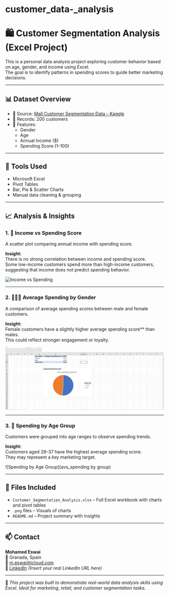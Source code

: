 # customer_data-_analysis
# 🛍️ Customer Segmentation Analysis (Excel Project)

This is a personal data analysis project exploring customer behavior based on age, gender, and income using Excel.  
The goal is to identify patterns in spending scores to guide better marketing decisions.

---

## 📊 Dataset Overview

- 📁 Source: [Mall Customer Segmentation Data – Kaggle](https://www.kaggle.com/datasets/shwetabh123/mall-customers)
- 👥 Records: 200 customers
- 🧾 Features:
  - Gender
  - Age
  - Annual Income ($)
  - Spending Score (1–100)

---

## 🧠 Tools Used

- Microsoft Excel  
- Pivot Tables  
- Bar, Pie & Scatter Charts  
- Manual data cleaning & grouping

---

## 📈 Analysis & Insights

### 1. 💸 Income vs Spending Score

A scatter plot comparing annual income with spending score.

**Insight:**  
There is no strong correlation between income and spending score.  
Some low-income customers spend more than high-income customers, suggesting that income does not predict spending behavior.

![Income vs Spending](income_vs_spending.png)

---

### 2. 🧑‍🤝‍🧑 Average Spending by Gender

A comparison of average spending scores between male and female customers.

**Insight:**  
Female customers have a slightly higher average spending score** than males.  
This could reflect stronger engagement or loyalty.

![Average Spending by Gender](avg_spending_by_gender)

---

### 3. 👥 Spending by Age Group

Customers were grouped into age ranges to observe spending trends.

**Insight:**  
Customers aged 28–37 have the highest average spending score.  
They may represent a key marketing target.

![Spending by Age Group](avs_spending by group)

---

## 📁 Files Included

- `Customer_Segmentation_Analysis.xlsx` – Full Excel workbook with charts and pivot tables  
- `.png` files – Visuals of charts  
- `README.md` – Project summary with insights

---

## 📫 Contact

**Mohamed Eswai**  
📍 Granada, Spain  
📧 m.eswai@icloud.com  
🔗 [LinkedIn](#) *(Insert your real LinkedIn URL here)*

---

📌 *This project was built to demonstrate real-world data analysis skills using Excel. Ideal for marketing, retail, and customer segmentation tasks.*
